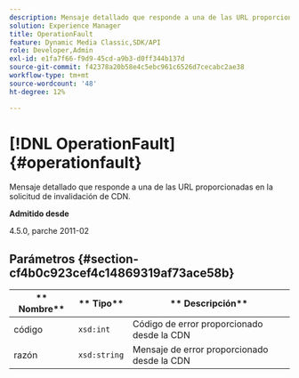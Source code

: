 ```yaml
---
description: Mensaje detallado que responde a una de las URL proporcionadas en la solicitud de invalidación de CDN.
solution: Experience Manager
title: OperationFault
feature: Dynamic Media Classic,SDK/API
role: Developer,Admin
exl-id: e1fa7f66-f9d9-45cd-a9b3-d0ff344b137d
source-git-commit: f42378a20b58e4c5ebc961c6526d7cecabc2ae38
workflow-type: tm+mt
source-wordcount: '48'
ht-degree: 12%

---
```


# [!DNL OperationFault]{#operationfault}

Mensaje detallado que responde a una de las URL proporcionadas en la solicitud de invalidación de CDN.

**Admitido desde**

4.5.0, parche 2011-02

## Parámetros {#section-cf4b0c923cef4c14869319af73ace58b}

| ** Nombre** | ** Tipo** | ** Descripción** |
|---|---|---|
| código | `xsd:int` | Código de error proporcionado desde la CDN |
| razón | `xsd:string` | Mensaje de error proporcionado desde la CDN |
